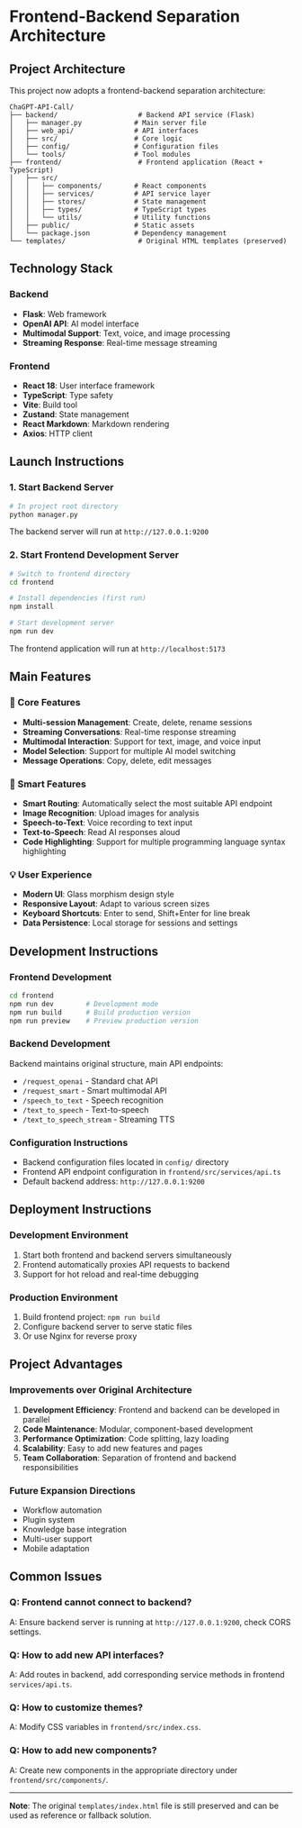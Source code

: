 # Frontend-Backend Separation Architecture

## Project Architecture

This project now adopts a frontend-backend separation architecture:

```
ChaGPT-API-Call/
├── backend/                    # Backend API service (Flask)
│   ├── manager.py             # Main server file
│   ├── web_api/               # API interfaces
│   ├── src/                   # Core logic
│   ├── config/                # Configuration files
│   └── tools/                 # Tool modules
├── frontend/                   # Frontend application (React + TypeScript)
│   ├── src/
│   │   ├── components/        # React components
│   │   ├── services/          # API service layer
│   │   ├── stores/            # State management
│   │   ├── types/             # TypeScript types
│   │   └── utils/             # Utility functions
│   ├── public/                # Static assets
│   └── package.json           # Dependency management
└── templates/                  # Original HTML templates (preserved)
```

## Technology Stack

### Backend
- **Flask**: Web framework
- **OpenAI API**: AI model interface
- **Multimodal Support**: Text, voice, and image processing
- **Streaming Response**: Real-time message streaming

### Frontend
- **React 18**: User interface framework
- **TypeScript**: Type safety
- **Vite**: Build tool
- **Zustand**: State management
- **React Markdown**: Markdown rendering
- **Axios**: HTTP client

## Launch Instructions

### 1. Start Backend Server

```bash
# In project root directory
python manager.py
```

The backend server will run at `http://127.0.0.1:9200`

### 2. Start Frontend Development Server

```bash
# Switch to frontend directory
cd frontend

# Install dependencies (first run)
npm install

# Start development server
npm run dev
```

The frontend application will run at `http://localhost:5173`

## Main Features

### 🚀 Core Features
- **Multi-session Management**: Create, delete, rename sessions
- **Streaming Conversations**: Real-time response streaming
- **Multimodal Interaction**: Support for text, image, and voice input
- **Model Selection**: Support for multiple AI model switching
- **Message Operations**: Copy, delete, edit messages

### 🎯 Smart Features
- **Smart Routing**: Automatically select the most suitable API endpoint
- **Image Recognition**: Upload images for analysis
- **Speech-to-Text**: Voice recording to text input
- **Text-to-Speech**: Read AI responses aloud
- **Code Highlighting**: Support for multiple programming language syntax highlighting

### 💡 User Experience
- **Modern UI**: Glass morphism design style
- **Responsive Layout**: Adapt to various screen sizes
- **Keyboard Shortcuts**: Enter to send, Shift+Enter for line break
- **Data Persistence**: Local storage for sessions and settings

## Development Instructions

### Frontend Development
```bash
cd frontend
npm run dev        # Development mode
npm run build      # Build production version
npm run preview    # Preview production version
```

### Backend Development
Backend maintains original structure, main API endpoints:
- `/request_openai` - Standard chat API
- `/request_smart` - Smart multimodal API
- `/speech_to_text` - Speech recognition
- `/text_to_speech` - Text-to-speech
- `/text_to_speech_stream` - Streaming TTS

### Configuration Instructions
- Backend configuration files located in `config/` directory
- Frontend API endpoint configuration in `frontend/src/services/api.ts`
- Default backend address: `http://127.0.0.1:9200`

## Deployment Instructions

### Development Environment
1. Start both frontend and backend servers simultaneously
2. Frontend automatically proxies API requests to backend
3. Support for hot reload and real-time debugging

### Production Environment
1. Build frontend project: `npm run build`
2. Configure backend server to serve static files
3. Or use Nginx for reverse proxy

## Project Advantages

### Improvements over Original Architecture
1. **Development Efficiency**: Frontend and backend can be developed in parallel
2. **Code Maintenance**: Modular, component-based development
3. **Performance Optimization**: Code splitting, lazy loading
4. **Scalability**: Easy to add new features and pages
5. **Team Collaboration**: Separation of frontend and backend responsibilities

### Future Expansion Directions
- Workflow automation
- Plugin system
- Knowledge base integration
- Multi-user support
- Mobile adaptation

## Common Issues

### Q: Frontend cannot connect to backend?
A: Ensure backend server is running at `http://127.0.0.1:9200`, check CORS settings.

### Q: How to add new API interfaces?
A: Add routes in backend, add corresponding service methods in frontend `services/api.ts`.

### Q: How to customize themes?
A: Modify CSS variables in `frontend/src/index.css`.

### Q: How to add new components?
A: Create new components in the appropriate directory under `frontend/src/components/`.

---

**Note**: The original `templates/index.html` file is still preserved and can be used as reference or fallback solution. 